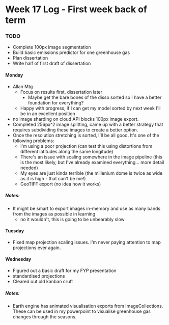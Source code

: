 # Week 17 Log - First week back of term

### TODO
- Complete 100px image segmentation
- Build basic emissions predictor for one greenhouse gas
- Plan dissertation 
- Write half of first draft of dissertation

#### Monday
- Allan Mtg
  - Focus on results first, dissertation later
    - Maybe get the bare bones of the disso sorted so I have a better foundation for everything? 
  - Happy with progress, if I can get my model sorted by next week I'll be in an excellent position
- no image sharding on cloud API blocks 100px image export. 
- Completed 256px^2 image splitting, came up with a better strategy that requires subdividing these images to create a better option. 
- Once the resolution stretching is sorted, I'll be all good. It's one of the following problems:
  - I'm using a poor projection (can test this using distortions from different latitudes along the same longitude)
  - There's an issue with scaling somewhere in the image pipeline (this is the most likely, but I've already examined everything... more detail needed)
  - My eyes are just kinda terrible (the millenium dome is twice as wide as it is high - that can't be me!)
  - GeoTIFF export (no idea how it works)

##### Notes:
- It might be smart to export images in-memory and use as many bands from the images as possible in learning
  - no it wouldn't, this is going to be unbearably slow 

#### Tuesday
- Fixed map projection scaling issues. I'm never paying attention to map projections ever again.  

#### Wednesday
- Figured out a basic draft for my FYP presentation
- standardised projections 
- Cleared out old kanban cruft 

##### Notes: 
- Earth engine has animated visualisation exports from ImageCollections. These can be used in my powerpoint to visualise greenhouse gas changes through the seasons.   
